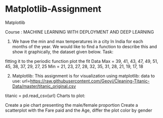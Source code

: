 # Matplotlib-Assignment
Matplotlib 

Course : MACHINE LEARNING WITH DEPLOYMENT AND DEEP LEARNING

1. We have the min and max temperatures in a city In India for each months of the year. We would like to find a function to describe this and show it graphically, the dataset given below. Task:

fitting it to the periodic function plot the fit Data Max = 39, 41, 43, 47, 49, 51, 45, 38, 37, 29, 27, 25 Min = 21, 23, 27, 28, 32, 35, 31, 28, 21, 19, 17, 18

2. Matplotlib: This assignment is for visualization using matplotlib: data to use: url=https://raw.githubusercontent.com/Geoyi/Cleaning-Titanic-Data/master/titanic_original.csv

titanic = pd.read_csv(url) Charts to plot:

Create a pie chart presenting the male/female proportion
Create a scatterplot with the Fare paid and the Age, differ the plot color by gender
